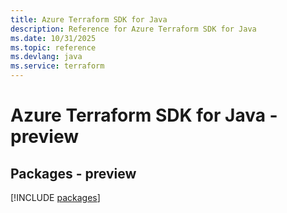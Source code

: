 ```yaml
---
title: Azure Terraform SDK for Java
description: Reference for Azure Terraform SDK for Java
ms.date: 10/31/2025
ms.topic: reference
ms.devlang: java
ms.service: terraform
---
```

# Azure Terraform SDK for Java - preview
## Packages - preview
[!INCLUDE [packages](terraform-index.md)]